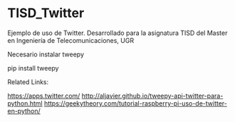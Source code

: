 # TISD_Twitter
Ejemplo de uso de Twitter. Desarrollado para la asignatura TISD del Master en Ingeniería de Telecomunicaciones, UGR

Necesario instalar tweepy

pip install tweepy

Related Links: 

https://apps.twitter.com/
http://aljavier.github.io/tweepy-api-twitter-para-python.html
https://geekytheory.com/tutorial-raspberry-pi-uso-de-twitter-en-python/